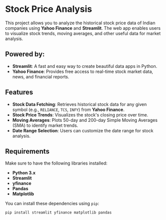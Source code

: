 # Stock Price Analysis

This project allows you to analyze the historical stock price data of Indian companies using **Yahoo Finance** and **Streamlit**. The web app enables users to visualize stock trends, moving averages, and other useful data for market analysis.

## Powered by:
- **Streamlit**: A fast and easy way to create beautiful data apps in Python.
- **Yahoo Finance**: Provides free access to real-time stock market data, news, and financial reports.

## Features
- **Stock Data Fetching**: Retrieves historical stock data for any given symbol (e.g., `RELIANCE`, `TCS`, `INFY`) from **Yahoo Finance**.
- **Stock Price Trends**: Visualizes the stock's closing price over time.
- **Moving Averages**: Plots 50-day and 200-day Simple Moving Averages (SMA) to identify market trends.
- **Date Range Selection**: Users can customize the date range for stock analysis.

## Requirements

Make sure to have the following libraries installed:

- **Python 3.x**
- **Streamlit**
- **yfinance**
- **Pandas**
- **Matplotlib**

You can install these dependencies using `pip`:

```bash
pip install streamlit yfinance matplotlib pandas
